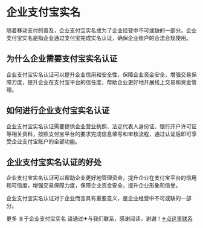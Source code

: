 # 企业支付宝实名

随着移动支付的普及，企业支付宝实名成为了企业经营中不可或缺的一部分。企业支付宝实名是指企业通过支付宝完成实名认证，确保企业账户的合法合规使用。

## 为什么企业需要支付宝实名认证

企业支付宝实名认证可以提升企业信用和安全性，保障企业资金安全，增强交易保障力度，提升企业在支付宝平台的信任度，帮助企业更好地开展线上交易和资金管理。

## 如何进行企业支付宝实名认证

企业支付宝实名认证需要提供企业营业执照、法定代表人身份证、银行开户许可证等相关资料，按照支付宝平台的要求完成信息填写和审核流程，通过认证后即可享受企业支付宝账户的全部功能。

## 企业支付宝实名认证的好处

企业支付宝实名认证可以帮助企业更好地管理资金，提升企业在支付宝平台的信用和可信度，增强交易保障力度，保障企业资金安全，提升企业形象和信誉。

企业支付宝实名认证对于企业而言具有重要意义，是企业经营中不可或缺的一部分。

更多 关于企业支付宝实名 请通过✈与我们联系，感谢阅读，谢谢！[✈点这里联系](https://ss.k02.cc)
